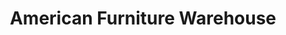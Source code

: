 ---
title: "American Furniture Warehouse"
url: /grand-junction/american-furniture-warehouse/
shop: furniture
---